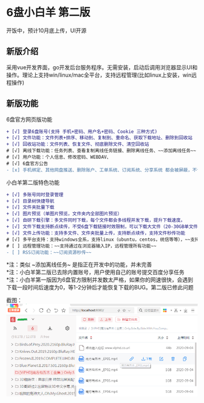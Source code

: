 # 6盘小白羊 第二版

开饭中，预计10月底上传，UI开源

## 新版介绍

采用vue开发界面，go开发后台服务程序。无需安装，启动后调用浏览器显示UI和操作。理论上支持win/linux/mac全平台，支持远程管理(比如linux上安装，win远程操作)

## 新版功能

6盘官方网页版功能

``` diff
+ [√] 登录6盘账号(支持 手机+密码、用户名+密码、Cookie 三种方式)
+ [√] 文件功能：文件列表+排序、移动到、复制到、重命名、获取下载地址、删除到回收站
+ [√] 回收站功能：文件列表、恢复文件、彻底删除文件、清空回收站
# [√] 离线下载功能：任务列表、查看复制离线任务链接、删除离线任务、~~添加离线任务~~
# [√] 用户功能：个人信息、修改密码、WEBDAV、
# [√] 6盘官方公告
- [x] 手机绑定、其他网盘推送、删除账户、工单系统、订阅系统、分享系统 都会被屏蔽，不计划实现这些功能
```

小白羊第二版特色功能

``` diff
+ [√] 多账号同时登录管理
+ [√] 目录树快捷导航
+ [√] 文件夹批量下载
+ [√] 图片预览（单图片预览，文件夹内全部图片预览）
+ [√] 自研下载引擎：多文件同时下载，每个文件都会多线程并发下载，提升下载速度。
+ [√] 文件下载支持断点续传，不受6盘下载链接时效限制，可以下载大文件（20-30GB单文件）
+ [√] 文件上传功能：支持多文件、文件夹批量上传，支持断点续传，支持文件秒传功能
# [√] 多平台支持：支持windows全系，支持linux（ubuntu，centos，统信等等），~~支持mac os~~
# [ ] 远程管理功能：~~支持通过在浏览器输入IP，远程管理所有功能~~
- [ ] RSS订阅功能：~~订阅资源秒传~~
```

*注：类似 ~添加离线任务~ 是指正在开发中的功能，并未完善  
*注：小白羊第二版已去除内置账号，用户使用自己的账号提交百度分享任务  
*注：小白羊第一版因为6盘官方限制并发数太严格，如果你的网速很快，会遇到下载一段时间后速度为0，等1-2分钟后才能恢复下载的BUG。第二版已修此问题  


截图：
![demo1015](demo1015.png)
